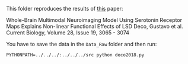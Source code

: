 This folder reproduces the results of [this](https://doi.org/10.1016/j.cub.2018.07.083) paper:

Whole-Brain Multimodal Neuroimaging Model Using Serotonin Receptor Maps Explains Non-linear Functional Effects of LSD
Deco, Gustavo et al.
Current Biology, Volume 28, Issue 19, 3065 - 3074

You have to save the data in the `Data_Raw` folder and then run:

```
PYTHONPATH=../../../:../../../src python deco2018.py
```
